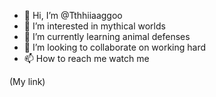 - 👋 Hi, I’m @Tthhiiaaggoo
- 👀 I’m interested in mythical worlds
- 🌱 I’m currently learning animal defenses
- 💞️ I’m looking to collaborate on working hard
- 📫 How to reach me watch me

<!---
Tthhiiaaggoo/Tthhiiaaggoo is a ✨ special ✨ repository because its `README.md` (this file) appears on your GitHub profile.
You can click the Preview link to take a look at your changes.
--->
(My link)
